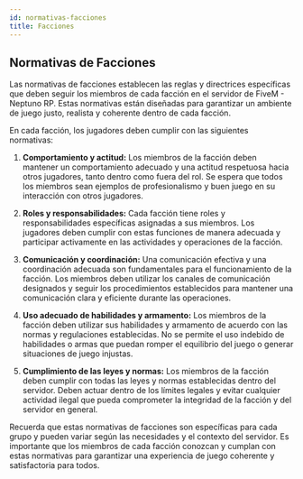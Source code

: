```yaml
---
id: normativas-facciones
title: Facciones
---
```


## Normativas de Facciones

Las normativas de facciones establecen las reglas y directrices específicas que deben seguir los miembros de cada facción en el servidor de FiveM - Neptuno RP. Estas normativas están diseñadas para garantizar un ambiente de juego justo, realista y coherente dentro de cada facción.

En cada facción, los jugadores deben cumplir con las siguientes normativas:

1. **Comportamiento y actitud:** Los miembros de la facción deben mantener un comportamiento adecuado y una actitud respetuosa hacia otros jugadores, tanto dentro como fuera del rol. Se espera que todos los miembros sean ejemplos de profesionalismo y buen juego en su interacción con otros jugadores.

2. **Roles y responsabilidades:** Cada facción tiene roles y responsabilidades específicas asignadas a sus miembros. Los jugadores deben cumplir con estas funciones de manera adecuada y participar activamente en las actividades y operaciones de la facción.

3. **Comunicación y coordinación:** Una comunicación efectiva y una coordinación adecuada son fundamentales para el funcionamiento de la facción. Los miembros deben utilizar los canales de comunicación designados y seguir los procedimientos establecidos para mantener una comunicación clara y eficiente durante las operaciones.

4. **Uso adecuado de habilidades y armamento:** Los miembros de la facción deben utilizar sus habilidades y armamento de acuerdo con las normas y regulaciones establecidas. No se permite el uso indebido de habilidades o armas que puedan romper el equilibrio del juego o generar situaciones de juego injustas.

5. **Cumplimiento de las leyes y normas:** Los miembros de la facción deben cumplir con todas las leyes y normas establecidas dentro del servidor. Deben actuar dentro de los límites legales y evitar cualquier actividad ilegal que pueda comprometer la integridad de la facción y del servidor en general.

Recuerda que estas normativas de facciones son específicas para cada grupo y pueden variar según las necesidades y el contexto del servidor. Es importante que los miembros de cada facción conozcan y cumplan con estas normativas para garantizar una experiencia de juego coherente y satisfactoria para todos.
